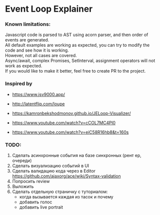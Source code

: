 # Event Loop Explainer


### Known limitations:
Javascript code is parsed to AST using acorn parser, and then order of events are generated.  
All default examples are working as expected, you can try to modify the code and see how it is working.  
However, not all cases are covered.  
Async/await, complex Promises, SetInterval, assignment operators will not work as expected.  
If you would like to make it better, feel free to create PR to the project.

### Inspired by
- https://www.jsv9000.app/
- http://latentflip.com/loupe
- https://kamronbekshodmonov.github.io/JELoop-Visualizer/

- https://www.youtube.com/watch?v=cCOL7MC4Pl0
- https://www.youtube.com/watch?v=eiC58R16hb8&t=160s


### TODO:
1. Сделать асинхронные события на базе синхронных (рент ер, очереди)  
2. Сделать визуализацию событий в UI  
3. Сделать валидацию кода через в Editor https://github.com/ajaxorg/ace/wiki/Syntax-validation  
4. Попросить review  
5. Выложить  
7. Сделать отдельную страничку с туториалом:  
   - когда вызывается каждая из тасок и почему
   - добавить голос
   - добавить live portrait
